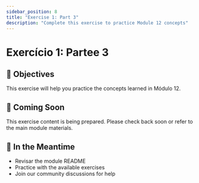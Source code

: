 ```yaml
---
sidebar_position: 8
title: "Exercise 1: Part 3"
description: "Complete this exercise to practice Module 12 concepts"
---
```


# Exercício 1: Partee 3

## 🎯 Objectives

This exercise will help you practice the concepts learned in Módulo 12.

## 📝 Coming Soon

This exercise content is being prepared. Please check back soon or refer to the main module materials.

## 🚀 In the Meantime

- Revisar the module README
- Practice with the available exercises
- Join our community discussions for help
